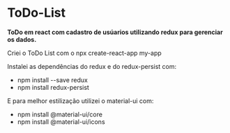 # ToDo-List
**ToDo em react com cadastro de usúarios utilizando redux para gerenciar os dados.**
 
 
Criei o ToDo List com o npx create-react-app my-app

Instalei as dependências do redux e do redux-persist com: 

- npm install --save redux
- npm install redux-persist

E para melhor estilização utilizei o material-ui com: 
- npm install @material-ui/core
- npm install @material-ui/icons
